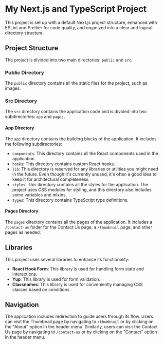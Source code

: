 # My Next.js and TypeScript Project

This project is set up with a default Next.js project structure, enhanced with ESLint and Prettier for code quality, and organized into a clear and logical directory structure.

## Project Structure

The project is divided into two main directories: `public` and `src`.

### Public Directory

The `public` directory contains all the static files for the project, such as images.

### Src Directory

The `src` directory contains the application code and is divided into two subdirectories: `app` and `pages`.

#### App Directory

The `app` directory contains the building blocks of the application. It includes the following subdirectories:

- `components`: This directory contains all the React components used in the application.
- `hooks`: This directory contains custom React hooks.
- `lib`: This directory is reserved for any libraries or utilities you might need in the future. Even though it's currently unused, it's often a good idea to keep it for architectural completeness.
- `styles`: This directory contains all the styles for the application. The project uses CSS modules for styling, and this directory also includes some variables and mixins.
- `types`: This directory contains TypeScript type definitions.

#### Pages Directory

The `pages` directory contains all the pages of the application. It includes a `/contact-us` folder for the Contact Us page, a `/thumbnail` page, and other pages as needed.

## Libraries

This project uses several libraries to enhance its functionality:

- **React Hook Form**: This library is used for handling form state and interactions.
- **Yup**: This library is used for form validation.
- **Classnames**: This library is used for conveniently managing CSS classes based on conditions.

## Navigation

The application includes redirection to guide users through its flow. Users can visit the Thumbnail page by navigating to `/thumbnail` or by clicking on the "About" option in the header menu. Similarly, users can visit the Contact Us page by navigating to `/contact-us` or by clicking on the "Contact" option in the header menu.
